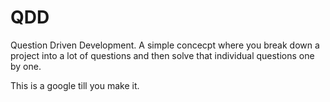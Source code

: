 # QDD

Question Driven Development. A simple concecpt where you break down a project into a lot of questions and then solve that individual questions one by one. 


This is a google till you make it. 
